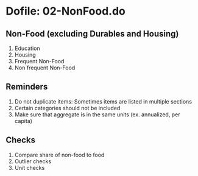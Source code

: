 # Dofile: 02-NonFood.do

## Non-Food (excluding Durables and Housing)

1. Education
2. Housing
3. Frequent Non-Food
4. Non frequent Non-Food

## Reminders


1. Do not duplicate items: Sometimes items are listed in multiple sections
2. Certain categories should not be included
3. Make sure that aggregate is in the same units (ex. annualized, per capita)


## Checks

1. Compare share of non-food to food
2. Outlier checks
3. Unit checks

